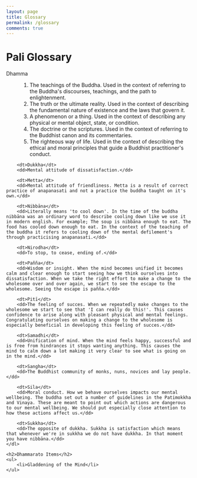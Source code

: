 ```yaml
---
layout: page
title: Glossary
permalink: /glossary
comments: true
---
```


   <meta charset="UTF-8">
    <meta name="viewport" content="width=device-width, initial-scale=1.0">
    <title>Pali Glossary and Dhammarato Items</title>
</head>
<body>
    <h1>Pali Glossary</h1>
        <dl>
        <dt>Dhamma</dt>
        <dd>
            <ol>
                <li>The teachings of the Buddha. Used in the context of referring to the Buddha's discourses, teachings, and the path to enlightenment.</li>
                <li>The truth or the ultimate reality. Used in the context of describing the fundamental nature of existence and the laws that govern it.</li>
                <li>A phenomenon or a thing. Used in the context of describing any physical or mental object, state, or condition.</li>
                <li>The doctrine or the scriptures. Used in the context of referring to the Buddhist canon and its commentaries.</li>
                <li>The righteous way of life. Used in the context of describing the ethical and moral principles that guide a Buddhist practitioner's conduct.</li>
            </ol>
        </dd>

        <dt>Dukkha</dt>
        <dd>Mental attitude of dissatisfaction.</dd>

        <dt>Metta</dt>
        <dd>Mental attitude of friendliness. Metta is a result of correct practice of anapanasati and not a practice the buddha taught on it's own.</dd>

        <dt>Nibbāna</dt>
        <dd>Literally means 'to cool down'. In the time of the buddha nibbāna was an ordinary word to describe cooling down like we use it in modern english. For example; The soup is nibbāna enough to eat. The food has cooled down enough to eat. In the context of the teaching of the buddha it refers to cooling down of the mental defilement's through practicising anapanasati.</dd>

        <dt>Nirodha</dt>
        <dd>To stop, to cease, ending of.</dd>

        <dt>Pañña</dt>
        <dd>Wisdom or insight. When the mind becomes unified it becomes calm and clear enough to start seeing how we think ourselves into dissatisfaction. When we take the right effort to make a change to the wholesome over and over again, we start to see the escape to the wholesome. Seeing the escape is pañña.</dd>

        <dt>Pitī</dt>
        <dd>The feeling of succes. When we repeatedly make changes to the wholesome we start to see that 'I can really do this!'. This causes confidence to arise along with pleasant physical and mental feelings. Congratulating ourselves on making a change to the wholesome is especially beneficial in developing this feeling of succes.</dd>

        <dt>Samadhi</dt>
        <dd>Unification of mind. When the mind feels happy, successful and is free from hindrances it stops wanting anything. This causes the mind to calm down a lot making it very clear to see what is going on in the mind.</dd>

        <dt>Sangha</dt>
        <dd>The Buddhist community of monks, nuns, novices and lay people.</dd>

        <dt>Sila</dt>
        <dd>Moral conduct. How we behave ourselves impacts our mental wellbeing. The buddha set out a number of guidelines in the Patimokkha and Vinaya. These are meant to point out which actions are dangerous to our mental wellbeing. We should put especially close attention to how these actions affect us.</dd>

        <dt>Sukkha</dt>
        <dd>The opposite of dukkha. Sukkha is satisfaction which means that whenever we're in sukkha we do not have dukkha. In that moment you have nibbāna.</dd>
    </dl>

    <h2>Dhammarato Items</h2>
    <ul>
        <li>Gladdening of the Mind</li>
    </ul>

</body>
</html>